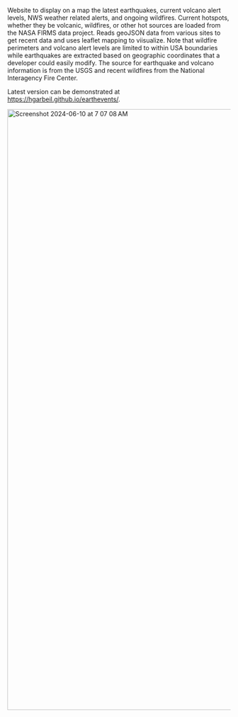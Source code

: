 Website to display on a map the latest earthquakes, current volcano alert levels, NWS weather related alerts, and ongoing wildfires. Current hotspots, whether they be volcanic, wildfires, or other hot sources are loaded from the NASA FIRMS data project.  Reads geoJSON data from various sites to get recent data and uses leaflet mapping to viisualize. Note that wildfire perimeters and volcano alert levels are limited to within USA boundaries while earthquakes are extracted based on geographic coordinates that a developer could easily modify. The source for earthquake and volcano information is from the USGS and recent wildfires from the National Interagency Fire Center.

Latest version can be demonstrated at https://hgarbeil.github.io/earthevents/.


<img width="1357" alt="Screenshot 2024-06-10 at 7 07 08 AM" src="https://github.com/hgarbeil/earthevents/assets/9002283/9c6dad90-708a-47ca-85a2-efd614746e7f">
